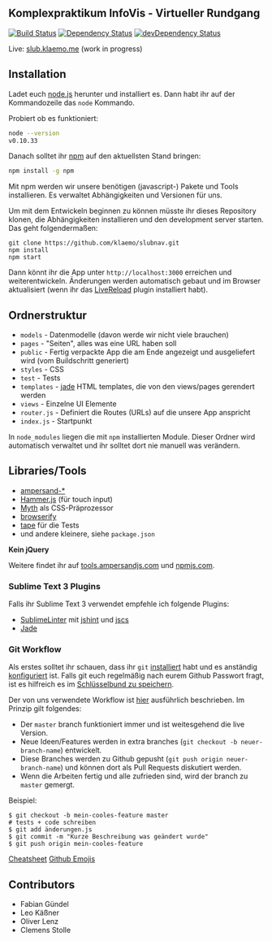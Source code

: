## Komplexpraktikum InfoVis - Virtueller Rundgang
[![Build Status](https://travis-ci.org/klaemo/slubnav.svg)](https://img.shields.io/travis/klaemo/slubnav.svg?style=flat)
[![Dependency Status](https://david-dm.org/klaemo/slubnav.svg?theme=shields.io&style=flat)](https://david-dm.org/klaemo/slubnav)
[![devDependency Status](https://david-dm.org/klaemo/slubnav/dev-status.svg?theme=shields.io&style=flat)](https://david-dm.org/klaemo/slubnav#info=devDependencies)

Live: [slub.klaemo.me](http://slub.klaemo.me) (work in progress)

## Installation
Ladet euch [node.js](http://nodejs.org) herunter und installiert es.
Dann habt ihr auf der Kommandozeile das `node` Kommando.

Probiert ob es funktioniert:
```bash
node --version
v0.10.33
```

Danach solltet ihr [npm](http://npmjs.org) auf den aktuellsten Stand bringen:
```bash
npm install -g npm
```

Mit npm werden wir unsere benötigen (javascript-) Pakete und Tools installieren. Es verwaltet Abhängigkeiten und Versionen für uns.

Um mit dem Entwickeln beginnen zu können müsste ihr dieses Repository klonen, die Abhängigkeiten
installieren und den development server starten.
Das geht folgendermaßen:

```
git clone https://github.com/klaemo/slubnav.git
npm install
npm start
```

Dann könnt ihr die App unter `http://localhost:3000` erreichen und weiterentwickeln. Änderungen werden
automatisch gebaut und im Browser aktualisiert (wenn ihr das [LiveReload](http://feedback.livereload.com/knowledgebase/articles/86242-how-do-i-install-and-use-the-browser-extensions-) plugin installiert habt).

## Ordnerstruktur

- `models` - Datenmodelle (davon werde wir nicht viele brauchen)
- `pages` - "Seiten", alles was eine URL haben soll
- `public` - Fertig verpackte App die am Ende angezeigt und ausgeliefert wird (vom Buildschritt generiert)
- `styles` - CSS
- `test` - Tests
- `templates` - [jade](http://jadelang.com) HTML templates, die von den views/pages gerendert werden
- `views` - Einzelne UI Elemente
- `router.js` - Definiert die Routes (URLs) auf die unsere App anspricht
- `index.js` - Startpunkt

In `node_modules` liegen die mit `npm` installierten Module. Dieser Ordner wird automatisch verwaltet und ihr solltet dort nie manuell was verändern.

## Libraries/Tools

- [ampersand-*](http://ampersandjs.com)
- [Hammer.js](https://hammerjs.github.io/) (für touch input)
- [Myth](http://www.myth.io/) als CSS-Präprozessor
- [browserify](http://browserify.org/)
- [tape](https://www.npmjs.com/package/tape) für die Tests
- und andere kleinere, siehe `package.json`

**Kein jQuery**

Weitere findet ihr auf [tools.ampersandjs.com](http://tools.ampersandjs.com) und [npmjs.com](https://npmjs.com).

### Sublime Text 3 Plugins

Falls ihr Sublime Text 3 verwendet empfehle ich folgende Plugins:

- [SublimeLinter](http://sublimelinter.readthedocs.org/en/latest/installation.html) mit [jshint](https://github.com/SublimeLinter/SublimeLinter-jshint) und [jscs](https://github.com/SublimeLinter/SublimeLinter-jscs/)
- [Jade](https://packagecontrol.io/packages/Jade)

### Git Workflow

Als erstes solltet ihr schauen, dass ihr `git` [installiert](http://git-scm.com/downloads) habt und es anständig [konfiguriert](https://help.github.com/articles/set-up-git/) ist. Falls git euch regelmäßig nach eurem Github Passwort fragt, ist es hilfreich es im [Schlüsselbund zu speichern](https://help.github.com/articles/caching-your-github-password-in-git/).

Der von uns verwendete Workflow ist [hier](https://guides.github.com/introduction/flow/) ausführlich beschrieben. Im Prinzip gilt folgendes:

- Der `master` branch funktioniert immer und ist weitesgehend die live Version.
- Neue Ideen/Features werden in extra branches (`git checkout -b neuer-branch-name`) entwickelt.
- Diese Branches werden zu Github gepusht (`git push origin neuer-branch-name`) und können dort als Pull Requests diskutiert werden.
- Wenn die Arbeiten fertig und alle zufrieden sind, wird der branch zu `master` gemergt.

Beispiel:
```
$ git checkout -b mein-cooles-feature master
# tests + code schreiben
$ git add änderungen.js
$ git commit -m "Kurze Beschreibung was geändert wurde"
$ git push origin mein-cooles-feature
```

[Cheatsheet](https://training.github.com/kit/downloads/github-git-cheat-sheet.pdf)
[Github Emojis](http://www.emoji-cheat-sheet.com/)

## Contributors
- Fabian Gündel
- Leo Käßner
- Oliver Lenz
- Clemens Stolle
